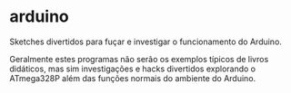 arduino
=======

Sketches divertidos para fuçar e investigar o funcionamento do Arduino.

Geralmente estes programas não serão os exemplos típicos de livros didáticos,
mas sim investigações e hacks divertidos explorando o ATmega328P além das
funções normais do ambiente do Arduino.
